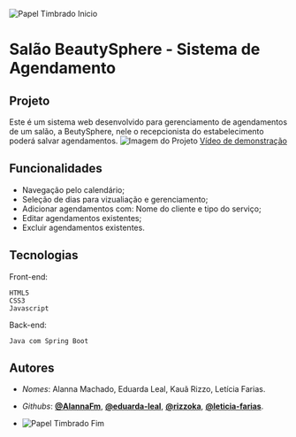 ![Papel Timbrado Inicio](./assets/papelTimbradoInicio.png)

# Salão BeautySphere - Sistema de Agendamento

## Projeto
Este é um sistema web desenvolvido para gerenciamento de agendamentos de um salão, a BeutySphere, nele o recepcionista do estabelecimento poderá salvar agendamentos. 
![Imagem do Projeto](./assets/readMeImg.png)
[Vídeo de demonstração](https://www.youtube.com/watch?v=SeuIDDoVideo)

## Funcionalidades
- Navegação pelo calendário;
- Seleção de dias para vizualiação e gerenciamento;
- Adicionar agendamentos com: Nome do cliente e tipo do serviço;
- Editar agendamentos existentes;
- Excluir agendamentos existentes.

## Tecnologias
Front-end:
```shell
HTML5
CSS3
Javascript
```
Back-end:
```shell
Java com Spring Boot
```

## Autores 
- *Nomes*: Alanna Machado, Eduarda Leal, Kauã Rizzo, Letícia Farias.
- *Githubs*: [**@AlannaFm**](https://github.com/AlannaFm), [**@eduarda-leal**](https://github.com/eduarda-leal), [**@rizzoka**](https://github.com/rizzoka), [**@leticia-farias**](https://github.com/leticia-farias).

- ![Papel Timbrado Fim](./assets/papelTimbradoFim.png)
